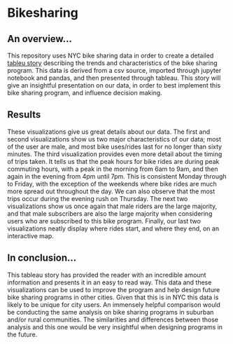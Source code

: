 # Bikesharing
## An overview...
This repository uses NYC bike sharing data in order to create a detailed [tableu story](https://public.tableau.com/profile/k.sharma#!/vizhome/Bikesharing_Story/Deliverable) describing the trends and characteristics of the bike sharing program. This data is derived from a csv source, imported through jupyter notebook and pandas, and then presented through tableau. This story will give an insightful presentation on our data, in order to best implement this bike sharing program, and influence decision making.

## Results
These visualizations give us great details about our data. The first and second visualizations show us two major characteristics of our data; most of the user are male, and most bike uses/rides last for no longer than sixty minutes. The third visualization provides even more detail about the timing of trips taken. It tells us that the peak hours for bike rides are during peak commuting hours, with a peak in the morning from 6am to 9am, and then again in the evening from 4pm until 7pm. This is consistent Monday through to Friday, with the exception of the weekends where bike rides are much more spread out throughout the day. We can also observe that the most trips occur during the evening rush on Thursday. The next two visualizations show us once again that male riders are the large majority, and that male subscribers are also the large majority when considering users who are subscribed to this bike program. Finally, our last two visualizations neatly display where rides start, and where they end, on an interactive map.

## In conclusion...
This tableau story has provided the reader with an incredible amount information and presents it in an easy to read way. This data and these visualizations can be used to improve the program and help design future bike sharing programs in other cities. Given that this is in NYC this data is likely to be unique for city users. An immensely helpful comparison would be conducting the same analysis on bike sharing programs in suburban and/or rural communities. The similarities and differences between those analysis and this one would be very insightful when designing programs in the future.

